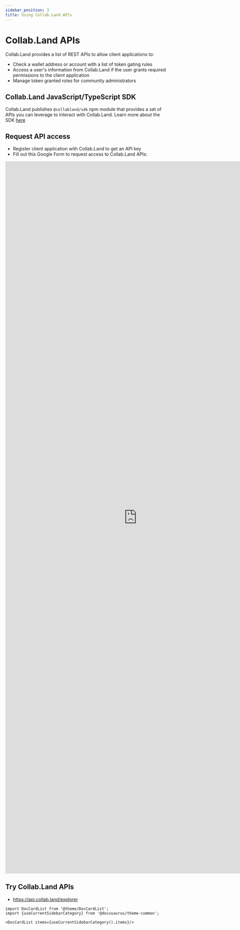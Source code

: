 ```yaml
---
sidebar_position: 3
title: Using Collab.Land APIs
---
```


# Collab.Land APIs

Collab.Land provides a list of REST APIs to allow client applications to:

- Check a wallet address or account with a list of token gating rules
- Access a user's information from Collab.Land if the user grants required permissions to the client application
- Manage token granted roles for community administrators

## Collab.Land JavaScript/TypeScript SDK

Collab.Land publishes `@collabland/sdk` npm module that provides a set of APIs you can leverage to interact with Collab.Land. Learn more about the SDK [here](../downstream-integrations/sdk/)

## Request API access

- Register client application with Collab.Land to get an API key
- Fill out this Google Form to request access to Collab.Land APIs:
<iframe src="https://docs.google.com/forms/d/e/1FAIpQLSfUKGy69dMDz-0MPVfNoPrtvV9ouZNiHqUun5-Z-0XyTOReMg/viewform?embedded=true" width="820" height="2219" frameborder="0" marginheight="0" marginwidth="0">Loading…</iframe>

## Try Collab.Land APIs

- https://api.collab.land/explorer

<!-- Check out [API docs](../%5BShould-This-Move-To-Down-Stream-API-Folder%5D-api-docs). -->

```mdx-code-block
import DocCardList from '@theme/DocCardList';
import {useCurrentSidebarCategory} from '@docusaurus/theme-common';

<DocCardList items={useCurrentSidebarCategory().items}/>
```
